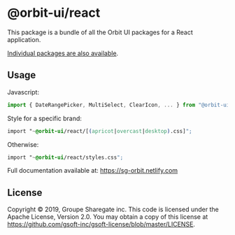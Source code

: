 # @orbit-ui/react

This package is a bundle of all the Orbit UI packages for a React application.

[Individual packages are also available](../../../README.md#npm-packages).

## Usage

Javascript:

```javascript
import { DateRangePicker, MultiSelect, ClearIcon, ... } from "@orbit-ui/react";
```

Style for a specific brand:

```css
import "~@orbit-ui/react/[(apricot|overcast|desktop).css]";
```

Otherwise:

```css
import "~@orbit-ui/react/styles.css";
```

Full documentation available at: https://sg-orbit.netlify.com

## License

Copyright © 2019, Groupe Sharegate inc. This code is licensed under the Apache License, Version 2.0. You may obtain a copy of this license at https://github.com/gsoft-inc/gsoft-license/blob/master/LICENSE.
